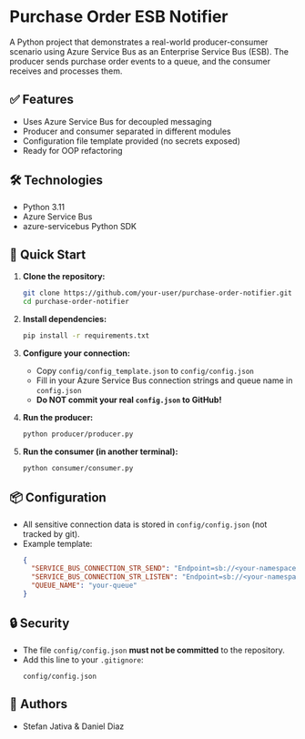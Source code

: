 # Purchase Order ESB Notifier

A Python project that demonstrates a real-world producer-consumer scenario using Azure Service Bus as an Enterprise Service Bus (ESB). The producer sends purchase order events to a queue, and the consumer receives and processes them.

## ✅ Features
- Uses Azure Service Bus for decoupled messaging
- Producer and consumer separated in different modules
- Configuration file template provided (no secrets exposed)
- Ready for OOP refactoring

## 🛠 Technologies
- Python 3.11
- Azure Service Bus
- azure-servicebus Python SDK

## 🚀 Quick Start

1. **Clone the repository:**
   ```bash
   git clone https://github.com/your-user/purchase-order-notifier.git
   cd purchase-order-notifier
   ```

2. **Install dependencies:**
   ```bash
   pip install -r requirements.txt
   ```

3. **Configure your connection:**
   - Copy `config/config_template.json` to `config/config.json`
   - Fill in your Azure Service Bus connection strings and queue name in `config.json`
   - **Do NOT commit your real `config.json` to GitHub!**

4. **Run the producer:**
   ```bash
   python producer/producer.py
   ```

5. **Run the consumer (in another terminal):**
   ```bash
   python consumer/consumer.py
   ```

## 📦 Configuration

- All sensitive connection data is stored in `config/config.json` (not tracked by git).
- Example template:
  ```json
  {
    "SERVICE_BUS_CONNECTION_STR_SEND": "Endpoint=sb://<your-namespace>.servicebus.windows.net/;SharedAccessKeyName=Send;SharedAccessKey=<your-key>;EntityPath=your-queue",
    "SERVICE_BUS_CONNECTION_STR_LISTEN": "Endpoint=sb://<your-namespace>.servicebus.windows.net/;SharedAccessKeyName=Listen;SharedAccessKey=<your-key>;EntityPath=your-queue",
    "QUEUE_NAME": "your-queue"
  }
  ```

## 🔒 Security

- The file `config/config.json` **must not be committed** to the repository.
- Add this line to your `.gitignore`:
  ```
  config/config.json
  ```

## 👥 Authors
- Stefan Jativa & Daniel Diaz
